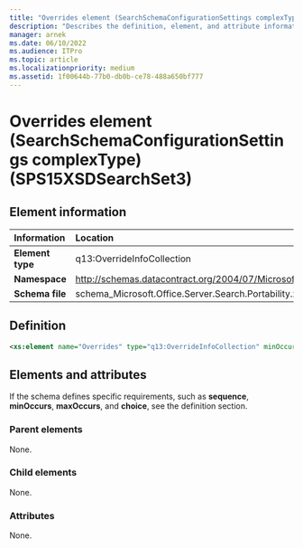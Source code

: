 ```yaml
---
title: "Overrides element (SearchSchemaConfigurationSettings complexType) (SPS15XSDSearchSet3)"
description: "Describes the definition, element, and attribute information for the Overrides element (SearchSchemaConfigurationSettings complexType) (SPS15XSDSearchSet3)."
manager: arnek
ms.date: 06/10/2022
ms.audience: ITPro
ms.topic: article
ms.localizationpriority: medium
ms.assetid: 1f00644b-77b0-db0b-ce78-488a650bf777
---
```


# Overrides element (SearchSchemaConfigurationSettings complexType) (SPS15XSDSearchSet3)



## Element information

|Information|Location|
|:-----|:-----|
|**Element type**|q13:OverrideInfoCollection|
|**Namespace**|http://schemas.datacontract.org/2004/07/Microsoft.Office.Server.Search.Portability|
|**Schema file**|schema_Microsoft.Office.Server.Search.Portability.xsd|

## Definition

```XML
<xs:element name="Overrides" type="q13:OverrideInfoCollection" minOccurs="0"></xs:element>

```

## Elements and attributes

If the schema defines specific requirements, such as **sequence**, **minOccurs**, **maxOccurs**, and **choice**, see the definition section.

### Parent elements

None.

### Child elements

None.

### Attributes

None.
